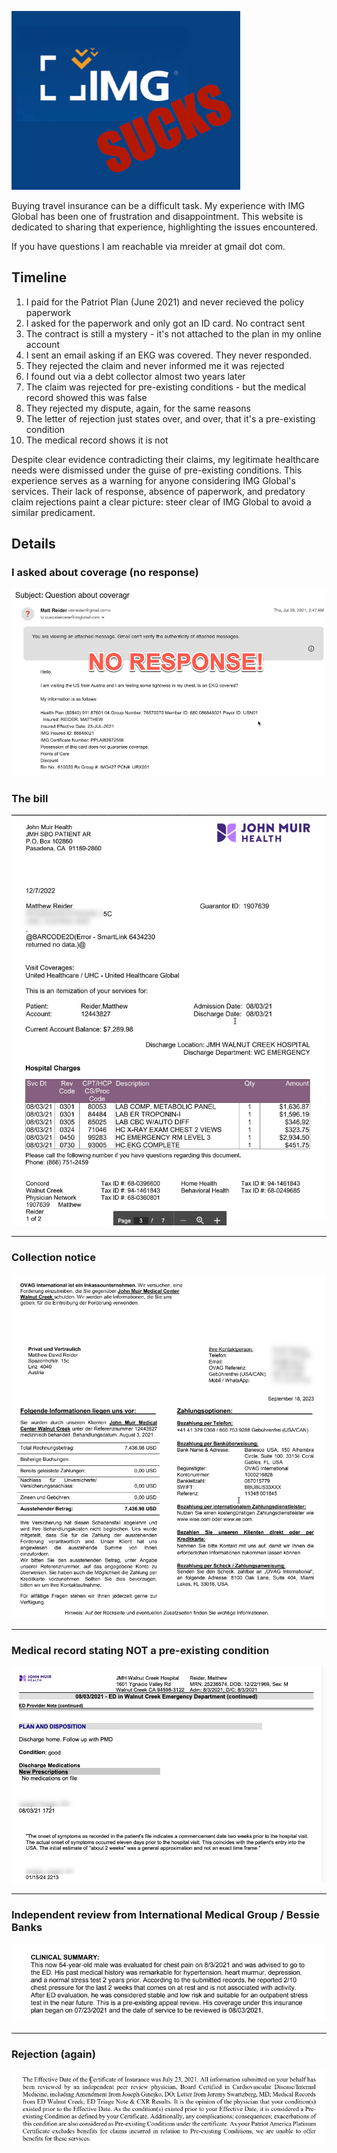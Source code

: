 ---
---

![img sucks](imgsucks.png)

Buying travel insurance can be a difficult task. My experience with IMG Global has been one of frustration and disappointment. This website is dedicated to sharing that experience, highlighting the issues encountered.

If you have questions I am reachable via mreider at gmail dot com.

## Timeline

1. I paid for the Patriot Plan (June 2021) and never recieved the policy paperwork
2. I asked for the paperwork and only got an ID card. No contract sent
3. The contract is still a mystery - it's not attached to the plan in my online account
4. I sent an email asking if an EKG was covered. They never responded.
5. They rejected the claim and never informed me it was rejected
6. I found out via a debt collector almost two years later
7. The claim was rejected for pre-existing conditions - but the medical record showed this was false
8. They rejected my dispute, again, for the same reasons
9. The letter of rejection just states over, and over, that it's a pre-existing condition
10. The medical record shows it is not

Despite clear evidence contradicting their claims, my legitimate healthcare needs were dismissed under the guise of pre-existing conditions. This experience serves as a warning for anyone considering IMG Global's services. Their lack of response, absence of paperwork, and predatory claim rejections paint a clear picture: steer clear of IMG Global to avoid a similar predicament.

## Details

### I asked about coverage (no response)

![coverage](coverage.png)

### The bill

![the bill](bill.png)

<hr>

### Collection notice

![collection](collection.png)

<hr>

### Medical record stating NOT a pre-existing condition

![pre-existing](pre-existing.png)

<hr>

### Independent review from International Medical Group / Bessie Banks

![independent](independent.png)

<hr>

### Rejection (again)

![rejection](rejection.png)






